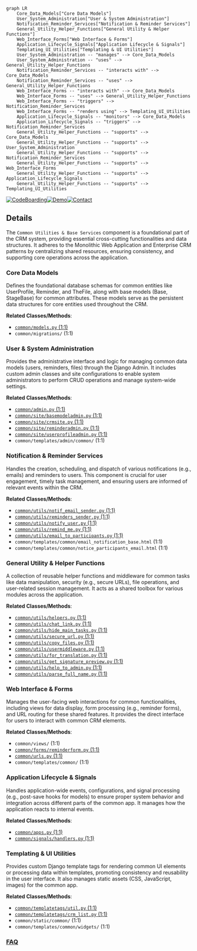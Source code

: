 ```mermaid
graph LR
    Core_Data_Models["Core Data Models"]
    User_System_Administration["User & System Administration"]
    Notification_Reminder_Services["Notification & Reminder Services"]
    General_Utility_Helper_Functions["General Utility & Helper Functions"]
    Web_Interface_Forms["Web Interface & Forms"]
    Application_Lifecycle_Signals["Application Lifecycle & Signals"]
    Templating_UI_Utilities["Templating & UI Utilities"]
    User_System_Administration -- "manages" --> Core_Data_Models
    User_System_Administration -- "uses" --> General_Utility_Helper_Functions
    Notification_Reminder_Services -- "interacts with" --> Core_Data_Models
    Notification_Reminder_Services -- "uses" --> General_Utility_Helper_Functions
    Web_Interface_Forms -- "interacts with" --> Core_Data_Models
    Web_Interface_Forms -- "uses" --> General_Utility_Helper_Functions
    Web_Interface_Forms -- "triggers" --> Notification_Reminder_Services
    Web_Interface_Forms -- "renders using" --> Templating_UI_Utilities
    Application_Lifecycle_Signals -- "monitors" --> Core_Data_Models
    Application_Lifecycle_Signals -- "triggers" --> Notification_Reminder_Services
    General_Utility_Helper_Functions -- "supports" --> Core_Data_Models
    General_Utility_Helper_Functions -- "supports" --> User_System_Administration
    General_Utility_Helper_Functions -- "supports" --> Notification_Reminder_Services
    General_Utility_Helper_Functions -- "supports" --> Web_Interface_Forms
    General_Utility_Helper_Functions -- "supports" --> Application_Lifecycle_Signals
    General_Utility_Helper_Functions -- "supports" --> Templating_UI_Utilities
```

[![CodeBoarding](https://img.shields.io/badge/Generated%20by-CodeBoarding-9cf?style=flat-square)](https://github.com/CodeBoarding/GeneratedOnBoardings)[![Demo](https://img.shields.io/badge/Try%20our-Demo-blue?style=flat-square)](https://www.codeboarding.org/demo)[![Contact](https://img.shields.io/badge/Contact%20us%20-%20contact@codeboarding.org-lightgrey?style=flat-square)](mailto:contact@codeboarding.org)

## Details

The `Common Utilities & Base Services` component is a foundational part of the CRM system, providing essential cross-cutting functionalities and data structures. It adheres to the Monolithic Web Application and Enterprise CRM patterns by centralizing shared resources, ensuring consistency, and supporting core operations across the application.

### Core Data Models
Defines the foundational database schemas for common entities like UserProfile, Reminder, and TheFile, along with base models (Base, StageBase) for common attributes. These models serve as the persistent data structures for core entities used throughout the CRM.


**Related Classes/Methods**:

- <a href="https://github.com/DjangoCRM/django-crm/common/models.py#L1-L1" target="_blank" rel="noopener noreferrer">`common/models.py` (1:1)</a>
- `common/migrations/` (1:1)


### User & System Administration
Provides the administrative interface and logic for managing common data models (users, reminders, files) through the Django Admin. It includes custom admin classes and site configurations to enable system administrators to perform CRUD operations and manage system-wide settings.


**Related Classes/Methods**:

- <a href="https://github.com/DjangoCRM/django-crm/common/admin.py#L1-L1" target="_blank" rel="noopener noreferrer">`common/admin.py` (1:1)</a>
- <a href="https://github.com/DjangoCRM/django-crm/common/site/basemodeladmin.py#L1-L1" target="_blank" rel="noopener noreferrer">`common/site/basemodeladmin.py` (1:1)</a>
- <a href="https://github.com/DjangoCRM/django-crm/common/site/crmsite.py#L1-L1" target="_blank" rel="noopener noreferrer">`common/site/crmsite.py` (1:1)</a>
- <a href="https://github.com/DjangoCRM/django-crm/common/site/reminderadmin.py#L1-L1" target="_blank" rel="noopener noreferrer">`common/site/reminderadmin.py` (1:1)</a>
- <a href="https://github.com/DjangoCRM/django-crm/common/site/userprofileadmin.py#L1-L1" target="_blank" rel="noopener noreferrer">`common/site/userprofileadmin.py` (1:1)</a>
- `common/templates/admin/common/` (1:1)


### Notification & Reminder Services
Handles the creation, scheduling, and dispatch of various notifications (e.g., emails) and reminders to users. This component is crucial for user engagement, timely task management, and ensuring users are informed of relevant events within the CRM.


**Related Classes/Methods**:

- <a href="https://github.com/DjangoCRM/django-crm/common/utils/notif_email_sender.py#L1-L1" target="_blank" rel="noopener noreferrer">`common/utils/notif_email_sender.py` (1:1)</a>
- <a href="https://github.com/DjangoCRM/django-crm/common/utils/reminders_sender.py#L1-L1" target="_blank" rel="noopener noreferrer">`common/utils/reminders_sender.py` (1:1)</a>
- <a href="https://github.com/DjangoCRM/django-crm/common/utils/notify_user.py#L1-L1" target="_blank" rel="noopener noreferrer">`common/utils/notify_user.py` (1:1)</a>
- <a href="https://github.com/DjangoCRM/django-crm/common/utils/remind_me.py#L1-L1" target="_blank" rel="noopener noreferrer">`common/utils/remind_me.py` (1:1)</a>
- <a href="https://github.com/DjangoCRM/django-crm/common/utils/email_to_participants.py#L1-L1" target="_blank" rel="noopener noreferrer">`common/utils/email_to_participants.py` (1:1)</a>
- `common/templates/common/email_notification_base.html` (1:1)
- `common/templates/common/notice_participants_email.html` (1:1)


### General Utility & Helper Functions
A collection of reusable helper functions and middleware for common tasks like data manipulation, security (e.g., secure URLs), file operations, and user-related session management. It acts as a shared toolbox for various modules across the application.


**Related Classes/Methods**:

- <a href="https://github.com/DjangoCRM/django-crm/common/utils/helpers.py#L1-L1" target="_blank" rel="noopener noreferrer">`common/utils/helpers.py` (1:1)</a>
- <a href="https://github.com/DjangoCRM/django-crm/common/utils/chat_link.py#L1-L1" target="_blank" rel="noopener noreferrer">`common/utils/chat_link.py` (1:1)</a>
- <a href="https://github.com/DjangoCRM/django-crm/common/utils/hide_main_tasks.py#L1-L1" target="_blank" rel="noopener noreferrer">`common/utils/hide_main_tasks.py` (1:1)</a>
- <a href="https://github.com/DjangoCRM/django-crm/common/utils/secure_url.py#L1-L1" target="_blank" rel="noopener noreferrer">`common/utils/secure_url.py` (1:1)</a>
- <a href="https://github.com/DjangoCRM/django-crm/common/utils/copy_files.py#L1-L1" target="_blank" rel="noopener noreferrer">`common/utils/copy_files.py` (1:1)</a>
- <a href="https://github.com/DjangoCRM/django-crm/common/utils/usermiddleware.py#L1-L1" target="_blank" rel="noopener noreferrer">`common/utils/usermiddleware.py` (1:1)</a>
- <a href="https://github.com/DjangoCRM/django-crm/common/utils/for_translation.py#L1-L1" target="_blank" rel="noopener noreferrer">`common/utils/for_translation.py` (1:1)</a>
- <a href="https://github.com/DjangoCRM/django-crm/common/utils/get_signature_preview.py#L1-L1" target="_blank" rel="noopener noreferrer">`common/utils/get_signature_preview.py` (1:1)</a>
- <a href="https://github.com/DjangoCRM/django-crm/common/utils/help_to_admin.py#L1-L1" target="_blank" rel="noopener noreferrer">`common/utils/help_to_admin.py` (1:1)</a>
- <a href="https://github.com/DjangoCRM/django-crm/common/utils/parse_full_name.py#L1-L1" target="_blank" rel="noopener noreferrer">`common/utils/parse_full_name.py` (1:1)</a>


### Web Interface & Forms
Manages the user-facing web interactions for common functionalities, including views for data display, form processing (e.g., reminder forms), and URL routing for these shared features. It provides the direct interface for users to interact with common CRM elements.


**Related Classes/Methods**:

- `common/views/` (1:1)
- <a href="https://github.com/DjangoCRM/django-crm/common/forms/reminderform.py#L1-L1" target="_blank" rel="noopener noreferrer">`common/forms/reminderform.py` (1:1)</a>
- <a href="https://github.com/DjangoCRM/django-crm/common/urls.py#L1-L1" target="_blank" rel="noopener noreferrer">`common/urls.py` (1:1)</a>
- `common/templates/common/` (1:1)


### Application Lifecycle & Signals
Handles application-wide events, configurations, and signal processing (e.g., post-save hooks for models) to ensure proper system behavior and integration across different parts of the common app. It manages how the application reacts to internal events.


**Related Classes/Methods**:

- <a href="https://github.com/DjangoCRM/django-crm/common/apps.py#L1-L1" target="_blank" rel="noopener noreferrer">`common/apps.py` (1:1)</a>
- <a href="https://github.com/DjangoCRM/django-crm/common/signals/handlers.py#L1-L1" target="_blank" rel="noopener noreferrer">`common/signals/handlers.py` (1:1)</a>


### Templating & UI Utilities
Provides custom Django template tags for rendering common UI elements or processing data within templates, promoting consistency and reusability in the user interface. It also manages static assets (CSS, JavaScript, images) for the common app.


**Related Classes/Methods**:

- <a href="https://github.com/DjangoCRM/django-crm/common/templatetags/util.py#L1-L1" target="_blank" rel="noopener noreferrer">`common/templatetags/util.py` (1:1)</a>
- <a href="https://github.com/DjangoCRM/django-crm/common/templatetags/crm_list.py#L1-L1" target="_blank" rel="noopener noreferrer">`common/templatetags/crm_list.py` (1:1)</a>
- `common/static/common/` (1:1)
- `common/templates/common/widgets/` (1:1)




### [FAQ](https://github.com/CodeBoarding/GeneratedOnBoardings/tree/main?tab=readme-ov-file#faq)